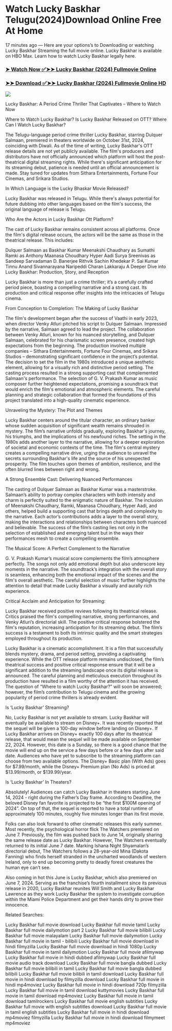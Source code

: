 # Watch Lucky Baskhar Telugu(2024)Download Online Free At Home

17 minutes ago — Here are your options’s to Downloading or watching Lucky Baskhar Streaming the full movie online. Lucky Baskhar is available on HBO Max. Learn how to watch Lucky Baskhar legally here.


### [➤ Watch Now ✅➤➤ Lucky Baskhar (2024) Fullmovie Online](https://yeshq.biz/en/movie/1239511?github)

### [➤➤ Download ✅➤➤ Lucky Baskhar (2024) Fullmovie Online HD](https://yeshq.biz/en/movie/1239511?github)

<p dir="auto"><a href="https://yeshq.biz/en/movie/1239511?github" title="PLAY NOW" rel="nofollow"><img src="https://i.imgur.com/jhNGoEt.gif" style="max-width: 100%;"></a></p>

Lucky Baskhar: A Period Crime Thriller That Captivates – Where to Watch Now

Where to Watch Lucky Baskhar? Is Lucky Baskhar Released on OTT? Where Can I Watch Lucky Baskhar?

The Telugu-language period crime thriller Lucky Baskhar, starring Dulquer Salmaan, premiered in theaters worldwide on October 31st, 2024, coinciding with Diwali. As of the time of writing, Lucky Baskhar's OTT release details are not yet publicly available. The film's producers and distributors have not officially announced which platform will host the post-theatrical digital streaming rights. While there's significant anticipation for its streaming debut, patience is needed until an official announcement is made. Stay tuned for updates from Sithara Entertainments, Fortune Four Cinemas, and Srikara Studios.

In Which Language is the Lucky Bhaskar Movie Released?

Lucky Baskhar was released in Telugu. While there's always potential for future dubbing into other languages based on the film's success, the original language of release is Telugu.

Who Are the Actors in Lucky Baskhar Ott Platform?

The cast of Lucky Baskhar remains consistent across all platforms. Once the film's digital release occurs, the actors will be the same as those in the theatrical release. This includes:

Dulquer Salmaan as Baskhar Kumar
Meenakshi Chaudhary as Sumathi
Ramki as Anthony
Maanasa Choudhary
Hyper Aadi
Surya Sreenivas as Sandeep
Sarvadaman D. Banerjee
Rithvik
Sachin Khedekar
P. Sai Kumar
Tinnu Anand
Sivannarayana Naripeddi
Charan Lakkaraju
A Deeper Dive into Lucky Baskhar: Production, Story, and Reception

Lucky Baskhar is more than just a crime thriller; it’s a carefully crafted period piece, boasting a compelling narrative and a strong cast. Its production and critical response offer insights into the intricacies of Telugu cinema.

From Conception to Completion: The Making of Lucky Baskhar

The film's development began after the success of Vaathi in early 2023, when director Venky Atluri pitched his script to Dulquer Salmaan. Impressed by the narrative, Salmaan agreed to lead the project. The collaboration between Venky Atluri, known for his nuanced storytelling, and Dulquer Salmaan, celebrated for his charismatic screen presence, created high expectations from the beginning. The production involved multiple companies – Sithara Entertainments, Fortune Four Cinemas, and Srikara Studios – demonstrating significant confidence in the project’s potential. The decision to set the film in the 1980s introduced a unique aesthetic element, allowing for a visually rich and distinctive period setting. The casting process resulted in a strong supporting cast that complemented Salmaan's performance. The selection of G. V. Prakash Kumar as music composer further heightened expectations, promising a soundtrack that would enrich the film's emotional and atmospheric elements. The careful planning and strategic collaboration that formed the foundations of this project translated into a high-quality cinematic experience.

Unraveling the Mystery: The Plot and Themes

Lucky Baskhar centers around the titular character, an ordinary banker whose sudden acquisition of significant wealth remains shrouded in mystery. The film’s narrative unfolds gradually, exploring Baskhar's journey, his triumphs, and the implications of his newfound riches. The setting in the 1980s adds another layer to the narrative, allowing for a deeper exploration of societal and economic contexts of the time. The film's central mystery creates a compelling narrative drive, urging the audience to unravel the secrets surrounding Baskhar's life and the source of his unexpected prosperity. The film touches upon themes of ambition, resilience, and the often blurred lines between right and wrong.

A Strong Ensemble Cast: Delivering Nuanced Performances

The casting of Dulquer Salmaan as Baskhar Kumar was a masterstroke. Salmaan’s ability to portray complex characters with both intensity and charm is perfectly suited to the enigmatic nature of Baskhar. The inclusion of Meenakshi Chaudhary, Ramki, Maanasa Choudhary, Hyper Aadi, and others, helped build a supporting cast that brings depth and complexity to the narrative. Each actor’s contributions adds a layer to the overall story, making the interactions and relationships between characters both nuanced and believable. The success of the film’s casting lies not only in the selection of established and emerging talent but in the ways their performances mesh to create a compelling ensemble.

The Musical Score: A Perfect Complement to the Narrative

G. V. Prakash Kumar’s musical score complements the film’s atmosphere perfectly. The songs not only add emotional depth but also underscore key moments in the narrative. The soundtrack’s integration with the overall story is seamless, enhancing both the emotional impact of the scenes and the film's overall aesthetic. The careful selection of music further highlights the attention to detail that made Lucky Baskhar a visually and aurally rich experience.

Critical Acclaim and Anticipation for Streaming:

Lucky Baskhar received positive reviews following its theatrical release. Critics praised the film's compelling narrative, strong performances, and Venky Atluri’s directorial skill. The positive critical response bolstered the film's reputation, increasing anticipation for its streaming debut. The film’s success is a testament to both its intrinsic quality and the smart strategies employed throughout its production.


Lucky Baskhar is a cinematic accomplishment. It is a film that successfully blends mystery, drama, and period setting, providing a captivating experience. While the OTT release platform remains undisclosed, the film’s theatrical success and positive critical response ensure that it will be a significant addition to the streaming landscape once its digital release is announced. The careful planning and meticulous execution throughout its production have resulted in a film worthy of the attention it has received. The question of “Where to watch Lucky Baskhar?” will soon be answered; however, the film’s contribution to Telugu cinema and the growing popularity of period crime thrillers is already evident.


Is ‘Lucky Baskhar’ Streaming?

No, Lucky Baskhar is not yet available to stream. Lucky Baskhar will eventually be available to stream on Disney+. It was recently reported that the sequel will be given a 100-day window before landing on Disney+. If Lucky Baskhar arrives on Disney+ exactly 100 days after its theatrical release, that would mean the sequel will be made available on September 22, 2024. However, this date is a Sunday, so there is a good chance that the movie will end up on the service a few days before or a few days after said date. Audiences who have yet to subscribe to the streaming platform can choose from two available options. The Disney+ Basic plan (With Ads) goes for $7.99/month, while the Disney+ Premium plan (No Ads) is priced at $13.99/month, or $139.99/year.

Is ‘Lucky Baskhar’ In Theaters?

Absolutely! Audiences can catch Lucky Baskhar in theaters starting June 14, 2024 - right during the Father’s Day frame. According to Deadline, the beloved Disney fan favorite is projected to be “the first $100M opening of 2024”. On top of that, the sequel is reported to have a total runtime of approximately 100 minutes, roughly five minutes longer than its first movie.

Folks can also look forward to other cinematic releases this early summer. Most recently, the psychological horror flick The Watchers premiered on June 7. Previously, the film was pushed back to June 14, originally sharing the same release date as Lucky Baskhar. However, The Watchers eventually returned to its initial June 7 date. Marking Ishana Night Shyamalan’s directorial debut, The Watchers follows a 28-year-old Mina (Dakota Fanning) who finds herself stranded in the uncharted woodlands of western Ireland, only to end up becoming pretty to deadly forest creatures the human eye can’t see.

Also coming in hot this June is Lucky Baskhar, which also premiered on June 7, 2024. Serving as the franchise’s fourth installment since its previous release in 2020, Lucky Baskhar reunites Will Smith and Lucky Baskhar Lawrence as they work Lucky Baskhar the system to investigate corruption within the Miami Police Department and get their hands dirty to prove their innocence.


Related Searches:

Lucky Baskhar full movie download
Lucky Baskhar full movie tamil
Lucky Baskhar full movie dailymotion part 2
Lucky Baskhar full movie bilibili
Lucky Baskhar full movie malayalam
Lucky Baskhar full movie dailymotion
Lucky Baskhar full movie in tamil - bilibili
Lucky Baskhar full movie download in hindi filmyzilla
Lucky Baskhar full movie download in hindi 1080p
Lucky Baskhar full movie in tamil dailymotion
Lucky Baskhar full movie afilmywap
Lucky Baskhar full movie in hindi dubbed afilmywap
Lucky Baskhar full movie audio track download
Lucky Baskhar full movie bangla dubbed
Lucky Baskhar full movie bilibili in tamil
Lucky Baskhar full movie bangla dubbed bilibili
Lucky Baskhar full movie bilibili in tamil download
Lucky Baskhar full movie in hindi download by filmyzilla
download Lucky Baskhar full movie in hindi mp4moviez
Lucky Baskhar full movie in hindi download 720p filmyzilla
Lucky Baskhar full movie in tamil download kuttymovies
Lucky Baskhar full movie in tamil download mp4moviez
Lucky Baskhar full movie in tamil download tamilrockers
Lucky Baskhar full movie english subtitles
Lucky Baskhar full movie with english subtitles download
Lucky Baskhar full movie in tamil english subtitles
Lucky Baskhar full movie in hindi download mp4moviez filmyzilla
Lucky Baskhar full movie in hindi download filmymeet mp4moviez
